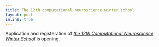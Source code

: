 ```yaml
---
title: The 12th computational neuroscience winter school
layout: post
inline: true
---
```


Application and registeration of <a href='https://ins.sjtu.edu.cn/conferences/2252'><i>the 12th Computational Neuroscience Winter School</i></a> is opening.
